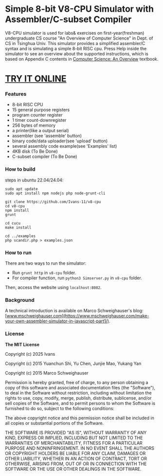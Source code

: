 # Simple 8-bit V8-CPU Simulator with Assembler/C-subset Compiler
V8-CPU simulator is used for labs& exercises on first-year(freshman) undergraduate CS course "An Overview of Computer Science" in Dept. of CS in Tsinghua Univ. This simulator provides a simplified assembler/C syntax and is simulating a simple 8-bit RISC cpu. Press Help inside the simulator to see an overview about the supported instructions, which is based on Appendix C contents in <a href="http://www.amazon.com/Computer-Science-Overview-12th-Edition/dp/0133760065" target="_blank">Computer Science: An Overview</a> textbook.

# [TRY IT ONLINE](https://Ivans-11.github.io/v8-cpu)

### Features
- 8-bit RISC CPU
- 15 general purpose registers
- program counter register
- 1 timer count-downregister
- 256 bytes of memory
- a printer(like a output serial)
- assembler (see 'assemble' button)
- binary code/data uploader(see 'upload' button)
- several assembly code example(see 'Examples' list)
- 4KB disk (To Be Done)
- C-subset compiler (To Be Done)

### How to build

steps in ubuntu 22.04/24.04:
```
sudo apt update
sudo apt install npm nodejs php node-grunt-cli

git clone https://github.com/Ivans-11/v8-cpu
cd v8-cpu
npm install
grunt

cd cucu
make install

cd ../examples
php scandir.php > examples.json
```

### How to run
There are two ways to run the simulator:
- Run `grunt http` in `v8-cpu` folder.
- For compiler function, run `python3 Simserver.py` in `v8-cpu` folder.

Then, access the website using `localhost:8082`.

### Background
A technical introduction is available on Marco Schweighauser's blog: [www.mschweighauser.com](https://www.mschweighauser.com/make-your-own-assembler-simulator-in-javascript-part1/).

### License
**The MIT License**

Copyright (c) 2025 Ivans

Copyright (c) 2015 Yuanchun Shi, Yu Chen, Junjie Mao, Yukang Yan

Copyright (c) 2015 Marco Schweighauser

Permission is hereby granted, free of charge, to any person obtaining a copy of this software and associated documentation files (the "Software"), to deal in the Software without restriction, including without limitation the rights to use, copy, modify, merge, publish, distribute, sublicense, and/or sell copies of the Software, and to permit persons to whom the Software is furnished to do so, subject to the following conditions:

The above copyright notice and this permission notice shall be included in all copies or substantial portions of the Software.

THE SOFTWARE IS PROVIDED "AS IS", WITHOUT WARRANTY OF ANY KIND, EXPRESS OR IMPLIED, INCLUDING BUT NOT LIMITED TO THE WARRANTIES OF MERCHANTABILITY, FITNESS FOR A PARTICULAR PURPOSE AND NONINFRINGEMENT. IN NO EVENT SHALL THE AUTHORS OR COPYRIGHT HOLDERS BE LIABLE FOR ANY CLAIM, DAMAGES OR OTHER LIABILITY, WHETHER IN AN ACTION OF CONTRACT, TORT OR OTHERWISE, ARISING FROM, OUT OF OR IN CONNECTION WITH THE SOFTWARE OR THE USE OR OTHER DEALINGS IN THE SOFTWARE.
